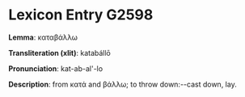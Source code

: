 # Lexicon Entry G2598

**Lemma**: καταβάλλω

**Transliteration (xlit)**: katabállō

**Pronunciation**: kat-ab-al'-lo

**Description**:
from κατά and βάλλω; to throw down:--cast down, lay.
